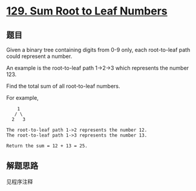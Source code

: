 # [129. Sum Root to Leaf Numbers](https://leetcode-cn.com/problems/sum-root-to-leaf-numbers/)

## 题目
Given a binary tree containing digits from 0-9 only, each root-to-leaf path could represent a number.

An example is the root-to-leaf path 1->2->3 which represents the number 123.

Find the total sum of all root-to-leaf numbers.

For example,
```
    1
   / \
  2   3

The root-to-leaf path 1->2 represents the number 12.
The root-to-leaf path 1->3 represents the number 13.

Return the sum = 12 + 13 = 25.
```

## 解题思路

见程序注释
